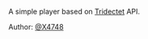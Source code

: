 A simple player based on [Tridectet](http://tridectet.ir) API.

Author: [@X4748](http://tridectet.ir/u/x4748)

